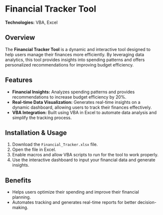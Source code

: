 # Financial Tracker Tool

**Technologies:** VBA, Excel

## Overview

The **Financial Tracker Tool** is a dynamic and interactive tool designed to help users manage their finances more efficiently. By leveraging data analytics, this tool provides insights into spending patterns and offers personalized recommendations for improving budget efficiency.

## Features

- **Financial Insights:** Analyzes spending patterns and provides recommendations to increase budget efficiency by 20%.
- **Real-time Data Visualization:** Generates real-time insights on a dynamic dashboard, allowing users to track their finances effectively.
- **VBA Integration:** Built using VBA in Excel to automate data analysis and simplify the tracking process.
  
## Installation & Usage

1. Download the `Financial_Tracker.xlsx` file.
2. Open the file in Excel.
3. Enable macros and allow VBA scripts to run for the tool to work properly.
4. Use the interactive dashboard to input your financial data and generate insights.

## Benefits

- Helps users optimize their spending and improve their financial planning.
- Automates tracking and generates real-time reports for better decision-making.

